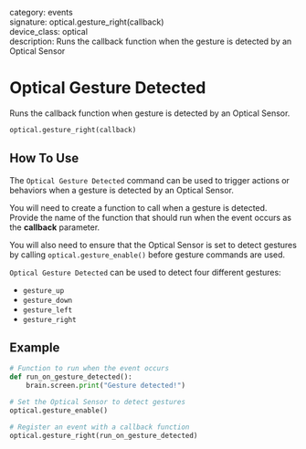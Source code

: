 category: events  
signature: optical.gesture_right(callback)   
device_class: optical  
description: Runs the callback function when the gesture is detected by an Optical Sensor  

# Optical Gesture Detected

Runs the callback function when gesture is detected by an Optical Sensor.

```python
optical.gesture_right(callback)
```

## How To Use

The `Optical Gesture Detected` command can be used to trigger actions or behaviors when a gesture is detected by an Optical Sensor.

You will need to create a function to call when a gesture is detected. Provide the name of the function that should run when the event occurs as the **callback** parameter.

You will also need to ensure that the Optical Sensor is set to detect gestures by calling `optical.gesture_enable()` before gesture commands are used.

`Optical Gesture Detected` can be used to detect four different gestures:

- `gesture_up`
- `gesture_down`
- `gesture_left`
- `gesture_right`

## Example

```python
# Function to run when the event occurs
def run_on_gesture_detected():
    brain.screen.print("Gesture detected!")

# Set the Optical Sensor to detect gestures
optical.gesture_enable()

# Register an event with a callback function
optical.gesture_right(run_on_gesture_detected)
```

<advanced>
</advanced>







